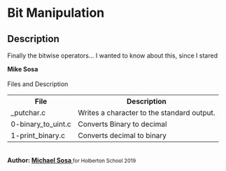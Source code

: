 <h1>Bit Manipulation</h1>
<h2>Description</h2>
<p>Finally the bitwise operators... I wanted to know about this, since I stared</p>
<strong>Mike Sosa</strong>
<br><br>
<caption>Files and Description</caption>
<table style="width:100%">
	<tr>
		<th>File</th>
		<th>Description</th>
	</tr>
	<tr>
		<td>_putchar.c</td>
		<td>Writes a character to the standard output.</td>
	</tr>
	<tr>
		<td>0-binary_to_uint.c</td>
		<td>Converts Binary to decimal</td>
	</tr>
	<tr>
		<td>1-print_binary.c</td>
		<td>Converts decimal to binary</td>
	</tr>
</table>
<br>
<strong>Author: <a href="https://twitter.com/micael_sosa" target="_blank">Michael Sosa </a></strong><small>for Holberton School 2019</small>
